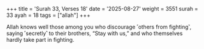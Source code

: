 +++
title = 'Surah 33, Verses 18'
date = '2025-08-27'
weight = 3551
surah = 33
ayah = 18
tags = ["allah"]
+++

Allah knows well those among you who discourage ˹others from fighting˺, saying ˹secretly˺ to their brothers, “Stay with us,” and who themselves hardly take part in fighting.